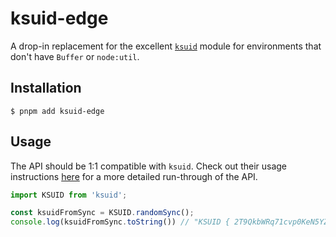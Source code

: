 # ksuid-edge

A drop-in replacement for the excellent [`ksuid`](https://www.npmjs.com/ksuid) module for environments that don't have `Buffer` or `node:util`.

## Installation

```
$ pnpm add ksuid-edge
```

## Usage

The API should be 1:1 compatible with `ksuid`. Check out their usage instructions [here](https://github.com/novemberborn/ksuid#usage) for a more detailed run-through of the API.

```ts
import KSUID from 'ksuid';

const ksuidFromSync = KSUID.randomSync();
console.log(ksuidFromSync.toString()) // "KSUID { 2T9QkbWRq71cvp0KeN5YZJo9Kpu }"
```

